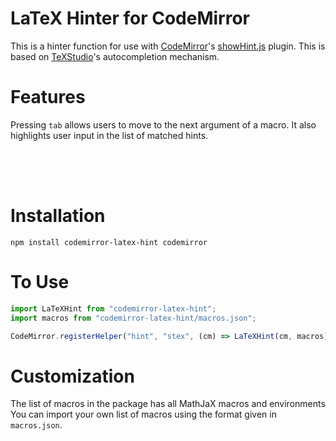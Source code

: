 # LaTeX Hinter for CodeMirror

This is a hinter function for use with [CodeMirror](https://codemirror.net)'s [showHint.js](https://codemirror.net/doc/manual.html#addon_show-hint) plugin. This is based on [TeXStudio](https://github.com/texstudio-org/texstudio)'s autocompletion mechanism.

# Features
Pressing `tab` allows users to move to the next argument of a macro. It also highlights user input in the list of matched hints.

<img href="https://github.com/jun-sheaf/codemirror-latex-hint/blob/master/demo_media/demo.gif" height="50px"></img>

# Installation
```
npm install codemirror-latex-hint codemirror
```

# To Use
```javascript
import LaTeXHint from "codemirror-latex-hint";
import macros from "codemirror-latex-hint/macros.json";

CodeMirror.registerHelper("hint", "stex", (cm) => LaTeXHint(cm, macros));
```

# Customization
The list of macros in the package has all MathJaX macros and environments You can import your own list of macros using the format given in `macros.json`.
